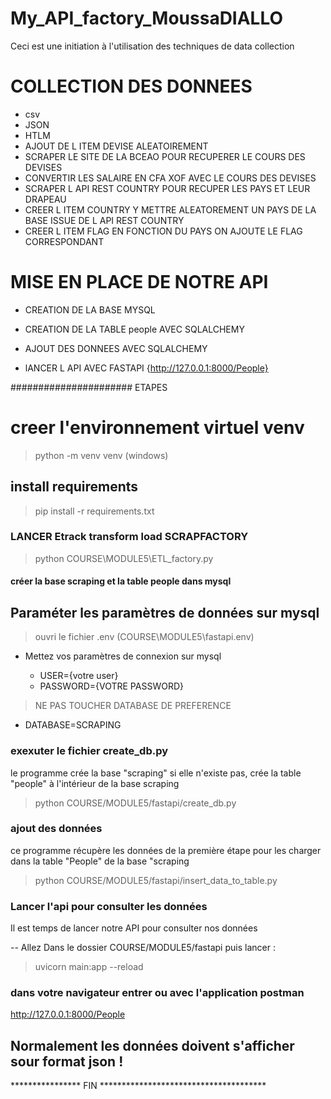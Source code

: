 # My_API_factory_MoussaDIALLO

Ceci est une initiation à l'utilisation des techniques de data collection

# COLLECTION DES DONNEES 

- csv
- JSON
- HTLM
- AJOUT DE L ITEM DEVISE ALEATOIREMENT
- SCRAPER LE SITE DE LA BCEAO POUR RECUPERER LE COURS DES DEVISES
- CONVERTIR LES SALAIRE EN CFA XOF AVEC LE COURS DES DEVISES
- SCRAPER L API REST COUNTRY POUR RECUPER LES PAYS ET LEUR DRAPEAU
- CREER L ITEM COUNTRY Y METTRE ALEATOREMENT UN PAYS DE LA BASE ISSUE DE L API REST COUNTRY
- CREER L ITEM FLAG EN FONCTION DU PAYS ON AJOUTE LE FLAG CORRESPONDANT


# MISE EN PLACE DE NOTRE API 

- CREATION DE LA BASE MYSQL

- CREATION DE LA TABLE people AVEC SQLALCHEMY

-  AJOUT DES DONNEES  AVEC SQLALCHEMY

- lANCER L API AVEC FASTAPI {http://127.0.0.1:8000/People}


###################### ETAPES

# creer l'environnement virtuel venv

 
> python -m venv venv (windows)

## install requirements
 
> pip install -r requirements.txt 

### LANCER Etrack transform load SCRAPFACTORY

> python COURSE\MODULE5\ETL_factory.py




#### créer la base scraping et la table people dans mysql 

## Paraméter les paramètres de données sur mysql 

> ouvri le fichier .env (COURSE\MODULE5\fastapi\.env)

- Mettez vos paramètres de connexion sur mysql

	- USER={votre user}
	- PASSWORD={VOTRE PASSWORD}

> NE PAS TOUCHER DATABASE DE PREFERENCE
 - DATABASE=SCRAPING

### exexuter le fichier create_db.py 

le programme crée la base "scraping" si elle n'existe pas, 
crée la table "people" à l'intérieur de la base scraping

> python COURSE/MODULE5/fastapi/create_db.py 

### ajout des données 
ce programme récupère les données de la première étape pour les charger dans la table "People"
de la base "scraping

> python COURSE/MODULE5/fastapi/insert_data_to_table.py

### Lancer l'api pour consulter les données

Il est temps de lancer notre API pour consulter nos données

-- Allez Dans le dossier COURSE/MODULE5/fastapi puis lancer : 
  
> uvicorn main:app --reload

### dans votre navigateur entrer ou avec l'application postman

http://127.0.0.1:8000/People

## Normalement les données doivent s'afficher sour format json !

****************  FIN 	**************************************